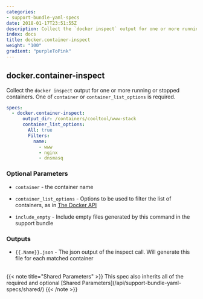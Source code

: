 ```yaml
---
categories:
- support-bundle-yaml-specs
date: 2018-01-17T23:51:55Z
description: Collect the `docker inspect` output for one or more running or stopped containers. One of `container` or `container_list_options` is required.
index: docs
title: docker.container-inspect
weight: "100"
gradient: "purpleToPink"
---
```


## docker.container-inspect

Collect the `docker inspect` output for one or more running or stopped containers. One of `container` or `container_list_options` is required.


```yaml
specs:
  - docker.container-inspect:
      output_dir: /containers/cooltool/www-stack
      container_list_options:
        All: true
        Filters:
          name:
            - www
            - nginx
            - dnsmasq
```


### Optional Parameters


- `container` - the container name


- `container_list_options` - Options to be used to filter the list of containers, as in [The Docker API](https://github.com/moby/moby/blob/master/api/types/client.go#L61)


- `include_empty` - Include empty files generated by this command in the support bundle



### Outputs

    
- `{{.Name}}.json` - The json output of the inspect call. Will generate this file for each matched container


<br>
{{< note title="Shared Parameters" >}}
This spec also inherits all of the required and optional [Shared Parameters](/api/support-bundle-yaml-specs/shared/)
{{< /note >}}

    